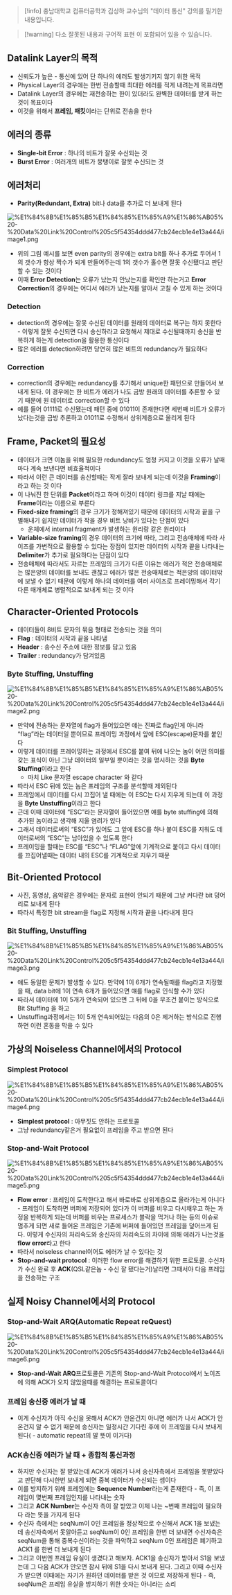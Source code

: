 > [!info] 충남대학교 컴퓨터공학과 김상하 교수님의 "데이터 통신" 강의를 필기한 내용입니다.

> [!warning] 다소 잘못된 내용과 구어적 표현 이 포함되어 있을 수 있습니다.

## Datalink Layer의 목적

- 신뢰도가 높은 - 통신에 있어 단 하나의 에러도 발생기키지 않기 위한 목적
- Physical Layer의 경우에는 한번 전송할때 최대한 에러를 적게 내려는게 목표라면
- Datalink Layer의 경우에는 재전송하는 한이 있더라도 완벽한 데이터를 받게 하는것이 목표이다
- 이것을 위해서 **프레임, 패킷**이라는 단위로 전송을 한다

## 에러의 종류

- **Single-bit Error** : 하나의 비트가 잘못 수신되는 것
- **Burst Error** : 여러개의 비트가 뭉탱이로 잘못 수신되는 것

## 에러처리

- **Parity(Redundant, Extra)** bit나 data를 추가로 더 보내게 된다

![%E1%84%8B%E1%85%B5%E1%84%85%E1%85%A9%E1%86%AB05%20-%20Data%20Link%20Control%205c5f54354ddd477cb24ecb1e4e13a444/image1.png](gardens/network/originals/datacommunication.spring.2021.cse.cnu.ac.kr/images/05_5c5f54354ddd477cb24ecb1e4e13a444/image1.png)

- 위의 그림 예시를 보면 even parity의 경우에는 extra bit를 하나 추가로 두어서 1의 갯수가 항상 짝수가 되게 만들어주는데 1의 갯수가 홀수면 잘못 수신됐다고 판단할 수 있는 것이다
- 이때 **Error Detection**는 오류가 났는지 안났는지를 확인만 하는거고 **Error Correction**의 경우에는 어디서 에러가 났는지를 알아서 고칠 수 있게 하는 것이다

### Detection

- detection의 경우에는 잘못 수신된 데이터를 원래의 데이터로 복구는 하지 못한다 - 이렇게 잘못 수신되면 다시 송신하라고 요청해서 제대로 수신될때까지 송신을 반복하게 하는게 detection을 활용한 통신이다
- 많은 에러를 detection하려면 당연히 많은 비트의 redundancy가 필요하다

### Correction

- correction의 경우에는 redundancy를 추가해서 unique한 패턴으로 만들어서 보내게 된다. 이 경우에는 한 비트가 에러가 나도 금방 원래의 데이터를 추론할 수 있기 때문에 원 데이터로 correction할 수 있다
- 예를 들어 01111로 수신됐는데 패턴 중에 01011이 존재한다면 세번째 비트가 오류가 났다는것을 금방 추론하고 01011로 수정해서 상위계층으로 올리게 된다

## Frame, Packet의 필요성

- 데이터가 크면 이놈을 위해 필요한 redundancy도 엄청 커지고 이것을 오류가 날때마다 계속 보낸다면 비효율적이다
- 따라서 이런 큰 데이터를 송신할때는 작게 잘라 보내게 되는데 이것을 **Framing**이라고 하는 것 이다
- 이 나눠진 한 단위를 **Packet**이라고 하며 이것이 데이터 링크를 지날 때에는 **Frame**이라는 이름으로 부른다
- **Fixed-size framing**의 경우 크기가 정해져있기 때문에 데이터의 시작과 끝을 구별해내기 쉽지만 데이터가 작을 경우 비트 낭비가 있다는 단점이 있다
	- 운체에서 internal fragment가 발생하는 원리랑 같은 원리이다
- **Variable-size framing**의 경우 데이터의 크기에 따라, 그리고 전송매체에 따라 사이즈를 가변적으로 활용할 수 있다는 장점이 있지만 데이터의 시작과 끝을 나타내는 **Delimiter**가 추가로 필요하다는 단점이 있다
- 전송매체에 따라서도 자르는 프레임의 크기가 다른 이유는 에러가 적은 전송매체로는 많은양의 데이터를 보내도 괜찮고 에러가 많은 전송매체로는 적은양의 데이터밖에 보낼 수 없기 때문에 이렇게 하나의 데이터를 여러 사이즈로 프레이밍해서 각기 다른 매개체로 병렬적으로 보내게 되는 것 이다

## Character-Oriented Protocols

- 데이터들이 8비트 문자의 묶음 형태로 전송되는 것을 의미
- **Flag** : 데이터의 시작과 끝을 나타냄
- **Header** : 송수신 주소에 대한 정보를 담고 있음
- **Trailer** : redundancy가 담겨있음

### Byte Stuffing, Unstuffing

![%E1%84%8B%E1%85%B5%E1%84%85%E1%85%A9%E1%86%AB05%20-%20Data%20Link%20Control%205c5f54354ddd477cb24ecb1e4e13a444/image2.png](gardens/network/originals/datacommunication.spring.2021.cse.cnu.ac.kr/images/05_5c5f54354ddd477cb24ecb1e4e13a444/image2.png)

- 만약에 전송하는 문자열에 flag가 들어있으면 얘는 진짜로 flag인게 아니라 “flag”라는 데이터일 뿐이므로 프레이밍 과정에서 앞에 ESC(escape)문자를 붙인다
- 이렇게 데이터를 프레이밍하는 과정에서 ESC를 붙여 뒤에 나오는 놈이 어떤 의미를 갖는 표식이 아닌 그냥 데이터의 일부일 뿐이라는 것을 명시하는 것을 **Byte Stuffing**이라고 한다
	- 마치 Like 문자열 escape character 와 같다
- 따라서 ESC 뒤에 있는 놈은 프레임의 구조를 분석할때 제외된다
- 프레임에서 데이터를 다시 끄집어 낼 때에는 이 ESC는 다시 지우게 되는데 이 과정을 **Byte Unstuffing**이라고 한다
- 근데 이때 데이터에 “ESC”라는 문자열이 들어있으면 얘를 byte stuffing에 의해 추가된 놈이라고 생각해 지울 염려가 있다
- 그래서 데이터로써의 “ESC”가 있어도 그 앞에 ESC를 하나 붙여 ESC를 지워도 데이터로써의 “ESC”는 남아있을 수 있도록 한다
- 프레이밍을 할때는 ESC를 “ESC”나 “FLAG”앞에 기계적으로 붙이고 다시 데이터를 끄집어낼때는 데이터 내의 ESC를 기계적으로 지우기 때문

## Bit-Oriented Protocol

- 사진, 동영상, 음악같은 경우에는 문자로 표현이 안되기 때문에 그냥 커다란 bit 덩어리로 보내게 된다
- 따라서 특정한 bit stream을 flag로 지정해 시작과 끝을 나타내게 된다

### Bit Stuffing, Unstuffing

![%E1%84%8B%E1%85%B5%E1%84%85%E1%85%A9%E1%86%AB05%20-%20Data%20Link%20Control%205c5f54354ddd477cb24ecb1e4e13a444/image3.png](gardens/network/originals/datacommunication.spring.2021.cse.cnu.ac.kr/images/05_5c5f54354ddd477cb24ecb1e4e13a444/image3.png)

- 얘도 동일한 문제가 발생할 수 있다. 만약에 1이 6개가 연속될때를 flag라고 지정했을 때, data bit에 1이 연속 6개가 들어있으면 얘를 flag로 인식할 수가 있다
- 따라서 데이터에 1이 5개가 연속되어 있으면 그 뒤에 0을 무조건 붙이는 방식으로 Bit Stuffing 을 하고
- Unstuffing과정에서는 1이 5개 연속되어있는 다음의 0은 제거하는 방식으로 진행 하면 이런 혼동을 막을 수 있다

## 가상의 Noiseless Channel에서의 Protocol

### Simplest Protocol

![%E1%84%8B%E1%85%B5%E1%84%85%E1%85%A9%E1%86%AB05%20-%20Data%20Link%20Control%205c5f54354ddd477cb24ecb1e4e13a444/image4.png](gardens/network/originals/datacommunication.spring.2021.cse.cnu.ac.kr/images/05_5c5f54354ddd477cb24ecb1e4e13a444/image4.png)

- **Simplest protocol** : 아무짓도 안하는 프로토콜
- 그냥 redundancy같은거 필요없이 프레임을 주고 받으면 된다

### Stop-and-Wait Protocol

![%E1%84%8B%E1%85%B5%E1%84%85%E1%85%A9%E1%86%AB05%20-%20Data%20Link%20Control%205c5f54354ddd477cb24ecb1e4e13a444/image5.png](gardens/network/originals/datacommunication.spring.2021.cse.cnu.ac.kr/images/05_5c5f54354ddd477cb24ecb1e4e13a444/image5.png)

- **Flow error** : 프레임이 도착한다고 해서 바로바로 상위계층으로 올라가는게 아니다 - 프레임이 도착하면 버퍼에 저장되어 있다가 이 버퍼를 비우고 다시채우고 하는 과정을 반복하게 되는데 버퍼를 비우는 프로세스가 블락을 먹거나 하는 등의 이슈로 멈추게 되면 새로 들어온 프레임은 기존에 버퍼에 들어있던 프레임을 덮어쓰게 된다. 이렇게 수신자의 처리속도와 송신자의 처리속도의 차이에 의해 에러가 나는것을 **flow error**라고 한다
- 따라서 noiseless channel이어도 에러가 날 수 있다는 것
- **Stop-and-wait protocol** : 이러한 flow error를 해결하기 위한 프로토콜. 수신자가 수신 완료 후 **ACK**(QSL같은놈 - 수신 잘 됐다는거)날리면 그때서야 다음 프레임을 전송하는 구조

## 실제 Noisy Channel에서의 Protocol

### Stop-and-Wait ARQ(Automatic Repeat reQuest)

![%E1%84%8B%E1%85%B5%E1%84%85%E1%85%A9%E1%86%AB05%20-%20Data%20Link%20Control%205c5f54354ddd477cb24ecb1e4e13a444/image6.png](gardens/network/originals/datacommunication.spring.2021.cse.cnu.ac.kr/images/05_5c5f54354ddd477cb24ecb1e4e13a444/image6.png)

- **Stop-and-Wait ARQ**프로토콜은 기존의 Stop-and-Wait Protocol에서 노이즈에 의해 ACK가 오지 않았을때를 해결하는 프로토콜이다

### 프레임 송신중 에러가 날 때

- 이게 수신자가 아직 수신을 못해서 ACK가 안온건지 아니면 에러가 나서 ACK가 안온건지 알 수 없기 때문에 송신자는 일정시간 기다린 후에 이 프레임을 다시 보내게 된다( - automatic repeat의 말 뜻이 이거다)

### ACK송신중 에러가 날 때 + 종합적 통신과정

- 하지만 수신자는 잘 받았는데 ACK가 에러가 나서 송신자측에서 프레임을 못받았다고 판단해 다시한번 보내게 되면 중복 데이터가 수신되는 셈이다
- 이를 방지하기 위해 프레임에는 **Sequence Number**라는게 존재한다 - 즉, 이 프레임이 몇번째 프레임인지를 나타내는 숫자
- 그리고 **ACK Number**는 수신자 측이 잘 받았고 이제 나는 ~번째 프레임이 필요하다 라는 뜻을 가지게 된다
- 수신자 측에서는 seqNum이 0인 프레임을 정상적으로 수신해서 ACK 1을 보냈는데 송신자측에서 못알아듣고 seqNum이 0인 프레임을 한번 더 보내면 수신자측은 seqNum을 통해 중복수신이라는 것을 파악하고 seqNum 0인 프레임은 폐기하고 ACK1 를 한번 더 보내게 된다
- 그리고 이번엔 프레임 유실이 생겼다고 해보자. ACK1을 송신자가 받아서 S1을 보냈는데 그 다음 ACK가 안오면 잠시 뒤에 S1을 다시 보내게 된다. 그리고 이때 수신자가 받으면 이때에는 자기가 원하던 데이터를 받은 것 이므로 저장하게 된다 - 즉, seqNum은 프레임 유실을 방지하기 위한 숫자는 아니라는 소리